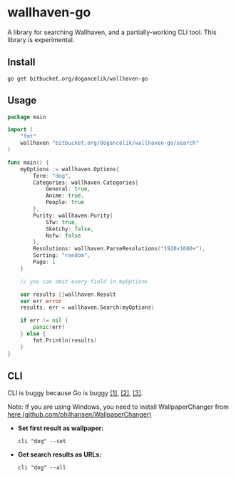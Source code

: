 # wallhaven-go

A library for searching Wallhaven, and a partially-working CLI tool.
This library is experimental.

## Install

```
go get bitbucket.org/dogancelik/wallhaven-go
```

## Usage

```go
package main

import (
	"fmt"
	wallhaven "bitbucket.org/dogancelik/wallhaven-go/search"
)

func main() {
	myOptions := wallhaven.Options{
		Term: "dog",
		Categories: wallhaven.Categories{
			General: true,
			Anime: true,
			People: true
		},
		Purity: wallhaven.Purity{
			Sfw: true,
			Sketchy: false,
			Nsfw: false
		},
		Resolutions: wallhaven.ParseResolutions("1920x1080+"),
		Sorting: "random",
		Page: 1
	}

	// you can omit every field in myOptions

	var results []wallhaven.Result
	var err error
	results, err = wallhaven.Search(myOptions)

	if err != nil {
		panic(err)
	} else {
		fmt.Println(results)
	}
}
```

## CLI

CLI is buggy because Go is buggy [[1]](https://github.com/golang/go/issues/14575), [[2]](https://github.com/golang/go/issues/16131), [[3]](https://github.com/golang/go/issues/17149).

Note: If you are using Windows, you need to install WallpaperChanger from [here (github.com/philhansen/WallpaperChanger)](https://github.com/philhansen/WallpaperChanger/blob/master/WallpaperChanger.exe)

* **Set first result as wallpaper:**  
	```
	cli "dog" --set
	```

* **Get search results as URLs:**  
	```
	cli "dog" --all
	```
